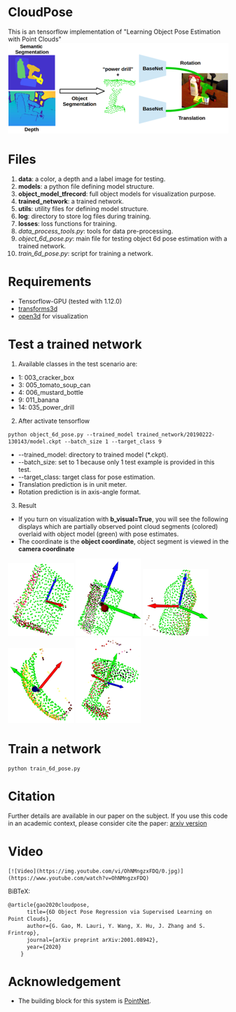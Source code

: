 # CloudPose
This is an tensorflow implementation of "Learning Object Pose Estimation with Point Clouds"
![](figure/System_fig.png?raw=true)
# Files
1. **data**: a color, a depth and a label image for testing.
2. **models**: a python file defining model structure.
3. **object_model_tfrecord**: full object models for visualization purpose.
4. **trained_network**: a trained network.
5. **utils**: utility files for defining model structure.
6. **log**: directory to store log files during training.
7. **losses**: loss functions for training.
8. *data_process_tools.py*: tools for data pre-processing.
9. *object_6d_pose.py*: main file for testing object 6d pose estimation with a trained network.
10. *train_6d_pose.py*: script for training a network.


# Requirements
* Tensorflow-GPU (tested with 1.12.0)
* [transforms3d](https://matthew-brett.github.io/transforms3d/)
* [open3d](http://www.open3d.org/docs/getting_started.html) for visualization

# Test a trained network
1. Available classes in the test scenario are: 
 * 1: 003_cracker_box
 * 3: 005_tomato_soup_can
 * 4: 006_mustard_bottle
 * 9: 011_banana
 * 14: 035_power_drill
2. After activate tensorflow
```
python object_6d_pose.py --trained_model trained_network/20190222-130143/model.ckpt --batch_size 1 --target_class 9
```
* --trained_model: directory to trained model (*.ckpt).
* --batch_size: set to 1 because only 1 test example is provided in this test.
* --target_class: target class for pose estimation.
* Translation prediction is in unit meter.
* Rotation prediction is in axis-angle format.
3. Result
* If you turn on visualization with **b_visual=True**, you will see the following displays which are partially observed point cloud segments (colored) overlaid with object model (green) with pose estimates. 
* The coordinate is the **object coordinate**, object segment is viewed in the **camera coordinate** 
<p float="center">
  <img src="/figure/1.png" width="150" />
  <img src="/figure/3.png" width="150" /> 
  <img src="/figure/4.png" width="150" />
  <img src="/figure/9.png" width="150" />
  <img src="/figure/14.png" width="150" />
</p>

# Train a network
```
python train_6d_pose.py
```
# Citation
Further details are available in our paper on the subject. If you use this code in an academic context, please consider cite the paper:
[arxiv version](https://arxiv.org/abs/2001.08942)

# Video
```
[![Video](https://img.youtube.com/vi/OhNMngzxFDQ/0.jpg)](https://www.youtube.com/watch?v=OhNMngzxFDQ)
```

BiBTeX:
```
@article{gao2020cloudpose,
      title={6D Object Pose Regression via Supervised Learning on Point Clouds},
      author={G. Gao, M. Lauri, Y. Wang, X. Hu, J. Zhang and S. Frintrop},
      journal={arXiv preprint arXiv:2001.08942},
      year={2020}
    }
```

# Acknowledgement
* The building block for this system is [PointNet](https://github.com/charlesq34/pointnet).
